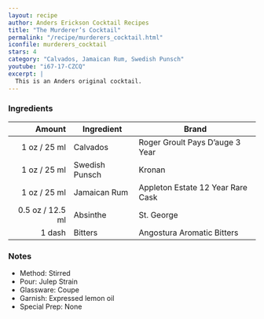 ```yaml
---
layout: recipe
author: Anders Erickson Cocktail Recipes
title: "The Murderer’s Cocktail"
permalink: "/recipe/murderers_cocktail.html"
iconfile: murderers_cocktail
stars: 4
category: "Calvados, Jamaican Rum, Swedish Punsch"
youtube: "i67-17-CZCQ"
excerpt: |
  This is an Anders original cocktail.
---
```


### Ingredients

| Amount | Ingredient     | Brand                             |
| -----: | -------------- | --------------------------------- |
|   1 oz / 25 ml | Calvados       | Roger Groult Pays D’auge 3 Year   |
|   1 oz / 25 ml | Swedish Punsch | Kronan                            |
|   1 oz / 25 ml | Jamaican Rum   | Appleton Estate 12 Year Rare Cask |
| 0.5 oz / 12.5 ml | Absinthe       | St. George                        |
| 1 dash | Bitters        | Angostura Aromatic Bitters        |

### Notes

- Method: Stirred
- Pour: Julep Strain
- Glassware: Coupe
- Garnish: Expressed lemon oil
- Special Prep: None
